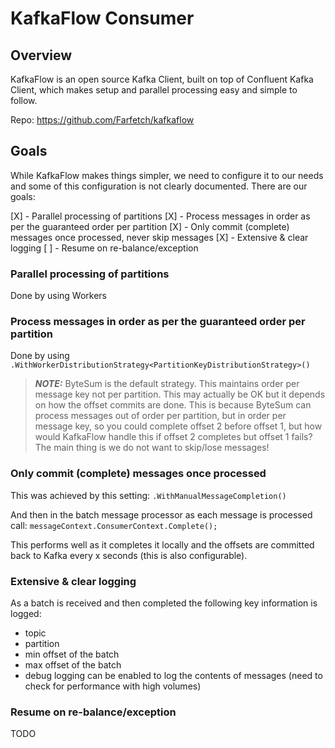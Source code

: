 # KafkaFlow Consumer

## Overview

KafkaFlow is an open source Kafka Client, built on top of Confluent Kafka Client, which makes setup and parallel processing easy and simple to follow.

Repo: https://github.com/Farfetch/kafkaflow

## Goals

While KafkaFlow makes things simpler, we need to configure it to our needs and some of this configuration is not clearly documented. There are our goals:

[X] - Parallel processing of partitions
[X] - Process messages in order as per the guaranteed order per partition
[X] - Only commit (complete) messages once processed, never skip messages
[X] - Extensive & clear logging
[ ] - Resume on re-balance/exception

### Parallel processing of partitions
Done by using Workers

### Process messages in order as per the guaranteed order per partition
Done by using `.WithWorkerDistributionStrategy<PartitionKeyDistributionStrategy>()`

> **_NOTE:_**  ByteSum is the default strategy. This maintains order per message key not per partition. This may actually be OK but it depends on how the offset commits are done. This is because ByteSum can process messages out of order per partition, but in order per message key, so you could complete offset 2 before offset 1, but how would KafkaFlow handle this if offset 2 completes but offset 1 fails? The main thing is we do not want to skip/lose messages!

### Only commit (complete) messages once processed

This was achieved by this setting:
`.WithManualMessageCompletion()`

And then in the batch message processor as each message is processed call:
`messageContext.ConsumerContext.Complete();`

This performs well as it completes it locally and the offsets are committed back to Kafka every x seconds (this is also configurable).

### Extensive & clear logging

As a batch is received and then completed the following key information is logged:
- topic
- partition
- min offset of the batch
- max offset of the batch
- debug logging can be enabled to log the contents of messages (need to check for performance with high volumes)

### Resume on re-balance/exception
TODO

